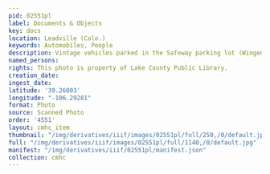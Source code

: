 ```yaml
---
pid: 02551pl
label: Documents & Objects
key: docs
location: Leadville (Colo.)
keywords: Automobiles, People
description: Vintage vehicles parked in the Safeway parking lot (Wingenbach Collection)
named_persons: 
rights: This photo is property of Lake County Public Library.
creation_date: 
ingest_date: 
latitude: '39.26003'
longitude: "-106.29281"
format: Photo
source: Scanned Photo
order: '4551'
layout: cmhc_item
thumbnail: "/img/derivatives/iiif/images/02551pl/full/250,/0/default.jpg"
full: "/img/derivatives/iiif/images/02551pl/full/1140,/0/default.jpg"
manifest: "/img/derivatives/iiif/02551pl/manifest.json"
collection: cmhc
---
```

